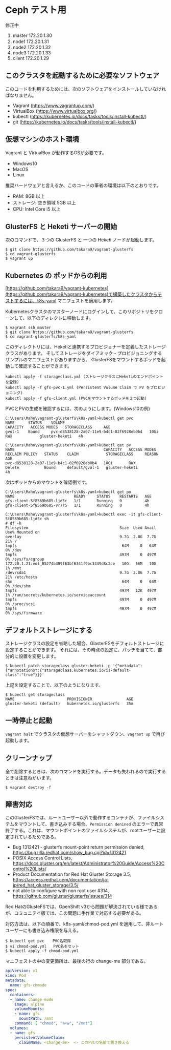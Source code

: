 # Ceph テスト用

修正中

1. master   172.20.1.30  
1. node1    172.20.1.31　
1. node2    172.20.1.32
1. node3    172.20.1.33
1. client   172.20.1.29



## このクラスタを起動するために必要なソフトウェア

このコードを利用するためには、次のソフトウェアをインストールしていなければなりません。

* Vagrant (https://www.vagrantup.com/)
* VirtualBox (https://www.virtualbox.org/)
* kubectl (https://kubernetes.io/docs/tasks/tools/install-kubectl/)
* git (https://kubernetes.io/docs/tasks/tools/install-kubectl/)

## 仮想マシンのホスト環境

Vagrant と VirtualBox が動作するOSが必要です。

* Windows10　
* MacOS
* Linux

推奨ハードウェアと言えるか、このコードの筆者の環境は以下のとおりです。

* RAM: 8GB 以上
* ストレージ: 空き領域 5GB 以上
* CPU: Intel Core i5 以上


## GlusterFS と Heketi サーバーの開始

次のコマンドで、３つの GlusterFS と 一つの Heketi ノードが起動します。

```
$ git clone https://github.com/takara9/vagrant-glusterfs
$ cd vagrant-glusterfs
$ vagrant up
```

## Kubernetes の ポッドからの利用

[https://github.com/takara9/vagrant-kubernetes](https://github.com/takara9/vagrant-kubernetes)で構築したクラスタからテストするには、k8s-yaml マニフェストを適用します。

Kubernetesクラスタのマスターノードにログインして、このリポジトリをクローンして、以下のディレクトに移動します。

```
$ vagrant ssh master
$ git clone https://github.com/takara9/vagrant-glusterfs
$ cd vagrant-glusterfs/k8s-yaml
```

このディレクトリには、Heketiと連携するプロビジョナーを定義したストレージクラスがあります。
そしてストレージをダイアミック・プロビジョニングするサンプルのマニフェストがありますから、
GlusterFSをマウントするポッドを起動して確認することができます。

```
kubectl apply -f storageclass.yml (ストレージクラスにHeketiのエンドポイントを登録)
kubectl apply -f gfs-pvc-1.yml (Persistent Volume Claim で PV をプロビジョニング)
kubectl apply -f gfs-client.yml (PVCをマウントするポッドを２つ起動)
```

PVCとPVの生成を確認するには、次のようにします。(Windows10の例)

```
C:\Users\Maho\vagrant-glusterfs\k8s-yaml>kubectl get pvc
NAME      STATUS    VOLUME                                     CAPACITY   ACCESS MODES   STORAGECLASS     AGE
gvol-1    Bound     pvc-d8538128-2a07-11e9-b4c1-02f6928eb0b4   10Gi       RWX            gluster-heketi   4h

C:\Users\Maho\vagrant-glusterfs\k8s-yaml>kubectl get pv
NAME                                       CAPACITY   ACCESS MODES   RECLAIM POLICY   STATUS    CLAIM            STORAGECLASS     REASON    AGE
pvc-d8538128-2a07-11e9-b4c1-02f6928eb0b4   10Gi       RWX            Delete           Bound     default/gvol-1   gluster-heketi             4h
```

次はポッドからのマウントを確認例です。

```
C:\Users\Maho\vagrant-glusterfs\k8s-yaml>kubectl get po
NAME                          READY     STATUS    RESTARTS   AGE
gfs-client-5f8569b685-ljd5c   1/1       Running   0          4h
gfs-client-5f8569b685-vr7r5   1/1       Running   0          4h

C:\Users\Maho\vagrant-glusterfs\k8s-yaml>kubectl exec -it gfs-client-5f8569b685-ljd5c sh
# df -h
Filesystem                                        Size  Used Avail Use% Mounted on
overlay                                           9.7G  2.0G  7.7G  21% /
tmpfs                                              64M     0   64M   0% /dev
tmpfs                                             497M     0  497M   0% /sys/fs/cgroup
172.20.1.21:vol_05274b489f63bf6341f9bc3449d8c2ce   10G   66M   10G   1% /mnt
/dev/sda1                                         9.7G  2.0G  7.7G  21% /etc/hosts
shm                                                64M     0   64M   0% /dev/shm
tmpfs                                             497M   12K  497M   1% /run/secrets/kubernetes.io/serviceaccount
tmpfs                                             497M     0  497M   0% /proc/scsi
tmpfs                                             497M     0  497M   0% /sys/firmware
```

## デフォルトストレージにする

ストレージクラスの設定を省略した場合、GlasterFSをデフォルトストレージに設定することができます。
それには、その時点の設定に、パッチを当てて、部分的に設置を変更します。

```
$ kubectl patch storageclass gluster-heketi -p '{"metadata": {"annotations":{"storageclass.kubernetes.io/is-default-class":"true"}}}'
```

上記を設定することで、以下のようになります。

```
$ kubectl get storageclass
NAME                       PROVISIONER               AGE
gluster-heketi (default)   kubernetes.io/glusterfs   35m
```



## 一時停止と起動

`vagrant halt` でクラスタの仮想サーバーをシャットダウン、`vagrant up` で再び起動します。


## クリーンナップ

全て削除するときは、次のコマンドを実行する。データも失われるので実行するときは注意ねがいます。

```
$ vagrant destroy -f
```

## 障害対応

このGlusterFSでは、ルートユーザー以外で動作するコンテナが、ファイルシステムをマウントして、書き込みする場合、`Permission denined` のエラーで異常終了する。これは、マウントポイントのファイルシステムが、rootユーザーに設定されているためである。

* Bug 1312421 - glusterfs mount-point return permission denied, https://bugzilla.redhat.com/show_bug.cgi?id=1312421
* POSIX Access Control Lists, https://docs.gluster.org/en/latest/Administrator%20Guide/Access%20Control%20Lists/
* Product Documentation for Red Hat Gluster Storage 3.5, https://access.redhat.com/documentation/ja-jp/red_hat_gluster_storage/3.5/
* not able to configure with non root user #314, https://github.com/gluster/glusterfs/issues/314

Red HatのGlusteFSでは、OpenShift v3から問題が解決されている様であるが、コミュニテイ版では、この問題に手作業で対応する必要がある。

対応方法は、以下の順番で、k8s-yaml/chmod-pod.yml を適用して、非ルートユーザーにも書き込み権限を与える。

```
$ kubectl get pvc 　 PVC名取得
$ vi chmod-pod.yml   PVC名をセット
$ kubectl apply -f chmod-pod.yml 
```

マニフェストの中の変更箇所は、最後の行の change-me 部分である。

```file:chmod-pod.yml
apiVersion: v1
kind: Pod
metadata:
  name: gfs-chmode
spec:
  containers:
  - name: change-mode
    image: alpine 
    volumeMounts:
    - name: gfs
      mountPath: /mnt
    command: [ "chmod", "a+w", "/mnt"]
  volumes:
  - name: gfs
    persistentVolumeClaim:
      claimName: <change-me>  <- このPVCの名前で置き換える
```
